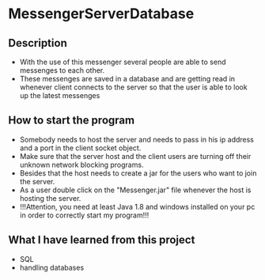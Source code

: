 # MessengerServerDatabase

## Description

- With the use of this messenger several people are able to send messenges to each other.
- These messenges are saved in a database and are getting read in whenever client connects to the server so that the user is able to look up the latest messenges

## How to start the program

- Somebody needs to host the server and needs to pass in his ip address and a port in the client socket object.
- Make sure that the server host and the client users are turning off their unknown network blocking programs.
- Besides that the host needs to create a jar for the users who want to join the server.
- As a user double click on the "Messenger.jar" file whenever the host is hosting the server.
- !!!Attention, you need at least Java 1.8 and windows installed on your pc in order to correctly start my program!!!

## What I have learned from this project

- SQL
- handling databases
